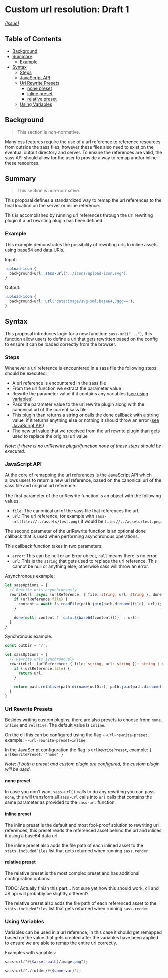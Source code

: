 # Custom url resolution: Draft 1

_[(Issue)](https://github.com/sass/sass/issues/2535)_

## Table of Contents

- [Background](#background)
- [Summary](#summary)
  - [Example](#example)
- [Syntax](#syntax)
  - [Steps](#steps)
  - [JavaScript API](#javascript-api)
  - [Url Rewrite Presets](#url-rewrite-presets)
    - [none preset](#none-preset)
    - [inline preset](#inline-preset)
    - [relative preset](#relative-preset)
  - [Using Variables](#using-variables)

## Background

> This section is non-normative.

Many css features require the use of a url reference to reference resources from outside the sass files, however these files also need to exist on the eventual output directory and server. To ensure the references are valid, the sass API should allow for the user to provide a way to remap and/or inline these resources.

## Summary

> This section is non-normative.

This proposal defines a standardized way to remap the url references to the final location on the server or inline reference.

This is accomplished by running url references through the url rewriting plugin if a url rewriting plugin has been defined.

### Example

This example demonstrates the possibility of rewriting urls to inline assets using base64 and data URIs.

Input:

```scss
.upload-icon {
  background-url: sass-url('../icons/upload-icon.svg');
}
```

Output:

```css
.upload-icon {
  background-url: url('data:image/svg+xml;base64,Jggg==');
}
```

## Syntax

This proposal introduces logic for a new function: `sass-url("...")`, this function allow users to define a url that gets rewritten based on the config to ensure it can be loaded correctly from the browser.

### Steps

Whenever a url reference is encountered in a sass file the following steps should be executed:

- A url reference is encountered in the sass file
- From the url function we extract the parameter value
- Rewrite the parameter value if it contains any variables ([see using variables](#using-variables))
- Pass the parameter value to the url rewrite plugin along with the canonical url of the current sass file
- This plugin than returns a string or calls the done callback with a string value, if it returns anything else or nothing it should throw an error ([see JavaScript API](#javascript-api))
- The new url value that we received from the url rewrite plugin than gets used to replace the original url value

_Note: if there is no urlRewrite plugin/function none of these steps should be executed._

### JavaScript API

At the core of remapping the url references is the JavaScript API which allows users to return a new url reference, based on the canonical url of the sass file and original url reference.

The first parameter of the urlRewrite function is an object with the following values:

- `file`: The canonical url of the sass file that references the url.
- `url`: The url reference, for example with `sass-url(file://../assets/test.png)` it would be `file://../assets/test.png`.

The second parameter of the urlRewrite function is an optional done callback that is used when performing asynchronous operations.

This callback function takes in two parameters:

- `error`: This can be null or an Error object, `null` means there is no error.
- `url`: This is the `string` that gets used to replace the url reference. This cannot be null or anything else, otherwise sass will throw an error.

Asynchronous example:

```TypeScript
let sassOptions = {
  // Rewrite urls asynchronously
  rewriteUrl: async (urlReference: { file: string, url: string }, done: (error: Error | null, url: string | null) => void): void => {
    if (urlReference.file) {
      content = await fs.readFile(path.join(path.dirname(file), url));
    }

    done(null, content ? `data:${base64(content)))}` : url);
  }
}
```

Synchronous example:

```TypeScript
const outDir = '/';

let sassOptions = {
  // Rewrite urls synchronously
  rewriteUrl: (urlReference: { file: string, url: string }): string | null => {
    if (!urlReference.file) {
      return url;
    }

    return path.relative(path.dirname(outDir), path.join(path.dirname(file), url));
  }
}
```

### Url Rewrite Presets

Besides writing custom plugins, there are also presets to choose from: `none`, `inline` and `relative`. The default value is `inline`.

On the cli this can be configured using the flag `--url-rewrite-preset`, example: `--url-rewrite-preset=inline`

In the JavaScript configuration the flag is `urlRewritePreset`, example: `{ urlRewritePreset: "none" }`

_Note: If both a preset and custom plugin are configured, the custom plugin will be used._

#### none preset

In case you don't want `sass-url()` calls to do any rewriting you can pass `none`, this will transform all `sass-url` calls into `url` calls that contains the same parameter as provided to the `sass-url` function.

#### inline preset

The inline preset is the default and most fool-proof solution to rewriting url references, this preset reads the referenced asset behind the url and inlines it using a base64 data url.

The inline preset also adds the file path of each inlined asset to the `stats.includedFiles` list that gets returned when running `sass.render`

#### relative preset

The relative preset is the most complex preset and has additional configuration options.

TODO: Actually finish this part... Not sure yet how this should work, cli and JS api will probably be slightly different?

The relative preset also adds the file path of each referenced asset to the `stats.includedFiles` list that gets returned when running `sass.render`

### Using Variables

Variables can be used in a url reference, in this case it should get remapped based on the value that gets created after the variables have been applied to ensure we are able to remap the entire url correctly.

Examples with variables:

```Scss
sass-url("#{$asset-path}/image.png");
```

```Scss
sass-url("./folder/#{$some-var}");
```
